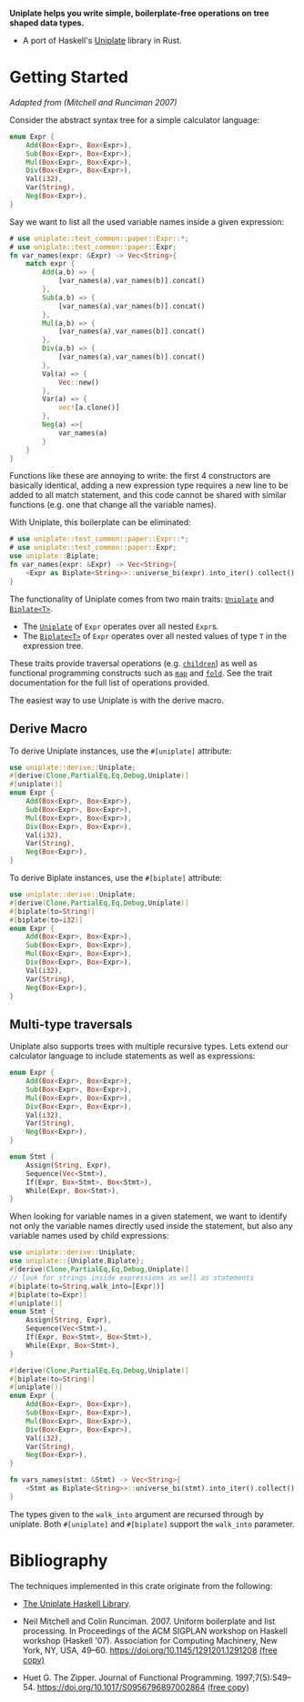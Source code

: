 **Uniplate helps you write simple, boilerplate-free operations on tree shaped data types.**

- A port of Haskell's [Uniplate](https://hackage.haskell.org/package/uniplate)
library in Rust.

# Getting Started 

*Adapted from (Mitchell and Runciman 2007)*

Consider the abstract syntax tree for a simple calculator language:

```rust
enum Expr {
    Add(Box<Expr>, Box<Expr>),
    Sub(Box<Expr>, Box<Expr>),
    Mul(Box<Expr>, Box<Expr>),
    Div(Box<Expr>, Box<Expr>),
    Val(i32),
    Var(String),
    Neg(Box<Expr>),
}
```

Say we want to list all the used variable names inside a given expression:

```rust
# use uniplate::test_common::paper::Expr::*;
# use uniplate::test_common::paper::Expr;
fn var_names(expr: &Expr) -> Vec<String>{
    match expr {
        Add(a,b) => {
            [var_names(a),var_names(b)].concat()
        },
        Sub(a,b) => {
            [var_names(a),var_names(b)].concat()
        },
        Mul(a,b) => {
            [var_names(a),var_names(b)].concat()
        },
        Div(a,b) => {
            [var_names(a),var_names(b)].concat()
        },
        Val(a) => {
            Vec::new()
        },
        Var(a) => {
            vec![a.clone()]
        },
        Neg(a) =>{
            var_names(a)
        }
    }
}
```

Functions like these are annoying to write: the first 4 constructors are basically identical,
adding a new expression type requires a new line to be added to all match statement, and this
code cannot be shared with similar functions (e.g. one that change all the variable names).


With Uniplate, this boilerplate can be eliminated:

```rust
# use uniplate::test_common::paper::Expr::*;
# use uniplate::test_common::paper::Expr;
use uniplate::Biplate;
fn var_names(expr: &Expr) -> Vec<String>{
    <Expr as Biplate<String>>::universe_bi(expr).into_iter().collect()
}
```

The functionality of Uniplate comes from two main traits: [`Uniplate`](Uniplate) and
[`Biplate<T>`](Biplate).

* The [`Uniplate`](Uniplate) of `Expr` operates over all nested `Expr`s.
* The [`Biplate<T>`](Biplate) of `Expr` operates over all nested values of type
  `T` in the expression tree.

These traits provide traversal operations (e.g. [`children`](Uniplate::children)) as well as
functional programming constructs such as [`map`](Uniplate::map) and [`fold`](Uniplate::fold).
See the trait documentation for the full list of operations provided.

The easiest way to use Uniplate is with the derive macro.

## Derive Macro

To derive Uniplate instances, use the `#[uniplate]` attribute:

```rust
use uniplate::derive::Uniplate;
#[derive(Clone,PartialEq,Eq,Debug,Uniplate)]
#[uniplate()]
enum Expr {
    Add(Box<Expr>, Box<Expr>),
    Sub(Box<Expr>, Box<Expr>),
    Mul(Box<Expr>, Box<Expr>),
    Div(Box<Expr>, Box<Expr>),
    Val(i32),
    Var(String),
    Neg(Box<Expr>),
}
```

To derive Biplate instances, use the `#[biplate]` attribute:

```rust
use uniplate::derive::Uniplate;
#[derive(Clone,PartialEq,Eq,Debug,Uniplate)]
#[biplate(to=String)]
#[biplate(to=i32)]
enum Expr {
    Add(Box<Expr>, Box<Expr>),
    Sub(Box<Expr>, Box<Expr>),
    Mul(Box<Expr>, Box<Expr>),
    Div(Box<Expr>, Box<Expr>),
    Val(i32),
    Var(String),
    Neg(Box<Expr>),
}
```

## Multi-type traversals

Uniplate also supports trees with multiple recursive types. Lets extend our
calculator language to include statements as well as expressions:

```rust
enum Expr {
    Add(Box<Expr>, Box<Expr>),
    Sub(Box<Expr>, Box<Expr>),
    Mul(Box<Expr>, Box<Expr>),
    Div(Box<Expr>, Box<Expr>),
    Val(i32),
    Var(String),
    Neg(Box<Expr>),
}

enum Stmt {
    Assign(String, Expr),
    Sequence(Vec<Stmt>),
    If(Expr, Box<Stmt>, Box<Stmt>),
    While(Expr, Box<Stmt>),
}
```

When looking for variable names in a given statement, we want to identify not
only the variable names directly used inside the statement, but also any
variable names used by child expressions:

```rust
use uniplate::derive::Uniplate;
use uniplate::{Uniplate,Biplate};
#[derive(Clone,PartialEq,Eq,Debug,Uniplate)]
// look for strings inside expressions as well as statements 
#[biplate(to=String,walk_into=[Expr])]
#[biplate(to=Expr)]
#[uniplate()]
enum Stmt {
    Assign(String, Expr),
    Sequence(Vec<Stmt>),
    If(Expr, Box<Stmt>, Box<Stmt>),
    While(Expr, Box<Stmt>),
}

#[derive(Clone,PartialEq,Eq,Debug,Uniplate)]
#[biplate(to=String)]
#[uniplate()]
enum Expr {
    Add(Box<Expr>, Box<Expr>),
    Sub(Box<Expr>, Box<Expr>),
    Mul(Box<Expr>, Box<Expr>),
    Div(Box<Expr>, Box<Expr>),
    Val(i32),
    Var(String),
    Neg(Box<Expr>),
}

fn vars_names(stmt: &Stmt) -> Vec<String>{
    <Stmt as Biplate<String>>::universe_bi(stmt).into_iter().collect()
}
```

The types given to the `walk_into` argument are recursed through by uniplate.
Both `#[uniplate]` and `#[biplate]` support the `walk_into` parameter.


# Bibliography

The techniques implemented in this crate originate from the following:
 
* [The Uniplate Haskell Library](https://hackage.haskell.org/package/uniplate).

* Neil Mitchell and Colin Runciman. 2007. Uniform boilerplate and list processing. In
Proceedings of the ACM SIGPLAN workshop on Haskell workshop (Haskell '07). Association for
Computing Machinery, New York, NY, USA, 49–60. <https://doi.org/10.1145/1291201.1291208>
[(free copy)](https://www.cs.york.ac.uk/plasma/publications/pdf/MitchellRuncimanHW07.pdf)

* Huet G. The Zipper. Journal of Functional Programming. 1997;7(5):549–54. <https://doi.org/10.1017/S0956796897002864>
[(free copy)](https://www.cambridge.org/core/services/aop-cambridge-core/content/view/0C058890B8A9B588F26E6D68CF0CE204/S0956796897002864a.pdf/zipper.pdf)

